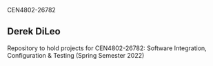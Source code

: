  CEN4802-26782
## Derek DiLeo
Repository to hold projects for CEN4802-26782: Software Integration, Configuration &amp; Testing
(Spring Semester 2022)
